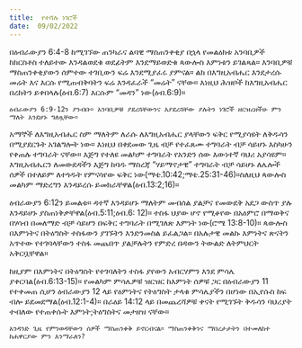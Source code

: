 ```yaml
---
title:  የተሻሉ ነገሮች
date:  09/02/2022
---
```


በዕብራውያን 6:4-8 ከሚገኘው ጠንካራና ልባዊ ማስጠንቀቂያ በኋላ የመልዕክቱ አንባቢዎች ከክርስቶስ ተለይተው እንዳልወደቁ ወደፊትም እንደማይወድቁ ጳውሎስ እምነቱን ይገልጻል። እንባቢዎቹ ማስጠንቀቂያውን ሰምተው ተገቢውን ፍሬ እንደሚያፈሩ ያምናል። ልክ በእግዚአብሔር እንደታረሱ መሬት እና እርሱ የሚጠብቅባትን ፍሬ እንዳፈራች “መሬት” ናቸው። እነዚህ ሕዝቦች ከእግዚአብሔር በረከትን ይቀበላሉ(ዕብ.6:7) እርሱም “መዳን” ነው(ዕብ.6:9)።

`ዕብራውያን 6:9-12ን ያንብቡ። አንባቢዎቹ ያደረጓቸውንና እያደረጓቸው ያሉትን ነገሮች ዘርዝረዘችሁ ምን ማለት እንደሆኑ ግለጿቸው።`

አማኞች ለእግዚአብሔር ስም ማለትም ለራሱ ለእግዚአብሔር ያላቸውን ፍቅር የሚያሳዩት ለቅዱሳን በሚያደርጉት አገልግሎት ነው። እነዚህ በቀደመው ጊዜ ብቻ የተፈጸሙ ተግባራት ብቻ ሳይሆኑ እስካሁን የቀጠሉ ተግባራት ናቸው። እጅግ የተለዩ መልካም ተግባራት የአንድን ሰው እውነተኛ ባህሪ አያሳዩም። እግዚአብሔርን ለመውደዳችን እጅግ ከባዱ ማስረጃ “ሃይማኖታዊ” ተግባራት ብቻ ሳይሆኑ ለሌሎች ሰዎች በተለይም ለተጎዱት የምናሳየው ፍቅር ነው(ማቴ.10:42;ማቴ.25:31-46)።ስለዚህ ጳውሎስ መልካም ማድረግን እንዳይረሱ ይመክራቸዋል(ዕብ.13:2;16)።

ዕብራውያን 6:12ን ይመልቱ። ዳተኛ እንዳይሆኑ ማለትም መብሰል ያልቻና የመውደቅ አደጋ ውስጥ ያሉ እንዳይሆኑ ያስጠነቅቃቸዋል(ዕብ.5:11;ዕብ.6: 12)። ተስፋ ህያው ሆኖ የሚቆየው በአዕምሮ በማወቅና በሃሳብ በመለማድ ብቻ ሳይሆን በፍቅር ተግባራት በሚገለጽ እምነት ነው(ሮሜ 13:8-10)። ጳውሎስ በእምነትና በትዕግስት ተስፋውን ያገኙትን እንድንመስል ይፈልጋል። በአሉታዊ መልኩ እምነትና ጽናትን አጥተው የተገባላቸውን ተስፋ መጨበጥ ያልቻሉትን የምድረ በዳውን ትውልድ ለትምህርት አቅርቧቸዋል።

ከዚያም በእምነትና በትዕግስት የተገባለትን ተስፋ ያየውን አብርሃምን እንደ ምሳሌ ያቀርባል(ዕብ.6:13-15)። የመልካም ምሳሌዎቹ ዝርዝር ከእምነት ሰዎቹ ጋር በዕብራውያን 11 የተቀመጠ ሲሆን ዕብራውያን 12 ላይ የዕምነትና የትዕግስት ታላቁ ምሳሌያችን በሆነው በኢየሱስ ከፍ ብሎ ይደመደማል(ዕብ.12:1-4)። በራዕይ 14:12 ላይ በመጨረሻዎቹ ቀናት የሚገኙት ቅዱሳን ባህሪያት ተብለው የተጠቀሱት እምነት;ትዕግስትና መታዘዝ ናቸው።

`አንዳንድ ጊዜ የምንወዳቸውን ሰዎች ማስጠንቀቅ ይኖርብናል። ማስጠንቀቅንና ማበረታታትን በተመለከተ ከሐዋርያው ምን እንማራለን?`